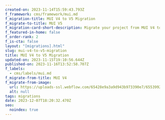 ```yaml
---
created-on: 2023-11-14T15:59:43.793Z
f_framework: cms/framework/mui.md
f_migration-title: MUI V4 to V5 Migration
f_migrate-to-title: MUI V5
f_migration-card-short-description: Migrate your project from MUI V4 to V5.
f_featured-in-home: false
f_order-rank: 2
f_is-cta: false
layout: "[migrations].html"
slug: mui-v4-to-v5-migration
title: MUI V4 to V5 Migration
updated-on: 2023-11-15T19:10:56.644Z
published-on: 2023-11-16T13:52:58.707Z
f_labels:
  - cms/labels/mui.md
f_migrate-from-title: MUI V4
f_migrate-from-image:
  url: https://uploads-ssl.webflow.com/65428e9a3a9d943b973390e7/65539921f6a595306140aa15_mui-logo.svg
  alt: null
tags: migrations
date: 2023-12-07T18:20:32.470Z
seo:
  noindex: true
---
```

